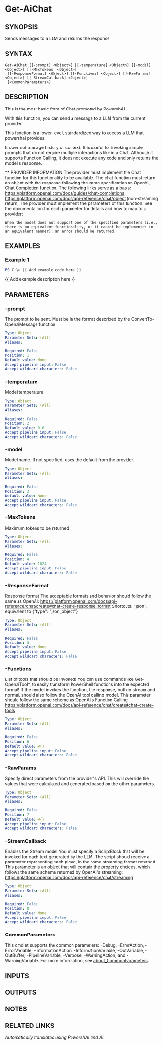 ﻿---
external help file: powershai-help.xml
Module Name: powershai
online version:
schema: 2.0.0
---

# Get-AiChat

## SYNOPSIS
Sends messages to a LLM and returns the response

## SYNTAX

```
Get-AiChat [[-prompt] <Object>] [[-temperature] <Object>] [[-model] <Object>] [[-MaxTokens] <Object>]
 [[-ResponseFormat] <Object>] [[-Functions] <Object>] [[-RawParams] <Object>] [[-StreamCallback] <Object>]
 [<CommonParameters>]
```

## DESCRIPTION
This is the most basic form of Chat promoted by PowershAI.
 
With this function, you can send a message to a LLM from the current provider.
 

This function is a lower-level, standardized way to access a LLM that powershai provides.
 
It does not manage history or context.
It is useful for invoking simple prompts that do not require multiple interactions like in a Chat. 
Although it supports Function Calling, it does not execute any code and only returns the model's response.



** PROVIDER INFORMATION
	The provider must implement the Chat function for this functionality to be available. 
	The chat function must return an object with the response following the same specification as OpenAI, Chat Completion function.
	The following links serve as a basis:
		https://platform.openai.com/docs/guides/chat-completions
		https://platform.openai.com/docs/api-reference/chat/object (non-streaming return)
	The provider must implement the parameters of this function. 
	See the documentation for each parameter for details and how to map to a provider;
	
	When the model does not support one of the specified parameters (i.e., there is no equivalent functionality, or it cannot be implemented in an equivalent manner), an error should be returned.

## EXAMPLES

### Example 1
```powershell
PS C:\> {{ Add example code here }}
```

{{ Add example description here }}

## PARAMETERS

### -prompt
The prompt to be sent.
Must be in the format described by the ConvertTo-OpenaiMessage function

```yaml
Type: Object
Parameter Sets: (All)
Aliases:

Required: False
Position: 1
Default value: None
Accept pipeline input: False
Accept wildcard characters: False
```

### -temperature
Model temperature

```yaml
Type: Object
Parameter Sets: (All)
Aliases:

Required: False
Position: 2
Default value: 0.6
Accept pipeline input: False
Accept wildcard characters: False
```

### -model
Model name.
If not specified, uses the default from the provider.

```yaml
Type: Object
Parameter Sets: (All)
Aliases:

Required: False
Position: 3
Default value: None
Accept pipeline input: False
Accept wildcard characters: False
```

### -MaxTokens
Maximum tokens to be returned

```yaml
Type: Object
Parameter Sets: (All)
Aliases:

Required: False
Position: 4
Default value: 1024
Accept pipeline input: False
Accept wildcard characters: False
```

### -ResponseFormat
Response format 
The acceptable formats and behavior should follow the same as OpenAI: https://platform.openai.com/docs/api-reference/chat/create#chat-create-response_format
Shortcuts:
	"json", equivalent to {"type": "json_object"}

```yaml
Type: Object
Parameter Sets: (All)
Aliases:

Required: False
Position: 5
Default value: None
Accept pipeline input: False
Accept wildcard characters: False
```

### -Functions
List of tools that should be invoked!
You can use commands like Get-OpenaiTool*, to easily transform PowerShell functions into the expected format!
If the model invokes the function, the response, both in stream and normal, should also follow the OpenAI tool calling model.
This parameter should follow the same scheme as OpenAI's Function Calling: https://platform.openai.com/docs/api-reference/chat/create#chat-create-tools

```yaml
Type: Object
Parameter Sets: (All)
Aliases:

Required: False
Position: 6
Default value: @()
Accept pipeline input: False
Accept wildcard characters: False
```

### -RawParams
Specify direct parameters from the provider's API.
This will override the values that were calculated and generated based on the other parameters.

```yaml
Type: Object
Parameter Sets: (All)
Aliases:

Required: False
Position: 7
Default value: @{}
Accept pipeline input: False
Accept wildcard characters: False
```

### -StreamCallback
Enables the Stream model 
You must specify a ScriptBlock that will be invoked for each text generated by the LLM.
The script should receive a parameter representing each piece, in the same streaming format returned
	This parameter is an object that will contain the property choices, which follows the same scheme returned by OpenAI's streaming:
		https://platform.openai.com/docs/api-reference/chat/streaming

```yaml
Type: Object
Parameter Sets: (All)
Aliases:

Required: False
Position: 8
Default value: None
Accept pipeline input: False
Accept wildcard characters: False
```

### CommonParameters
This cmdlet supports the common parameters: -Debug, -ErrorAction, -ErrorVariable, -InformationAction, -InformationVariable, -OutVariable, -OutBuffer, -PipelineVariable, -Verbose, -WarningAction, and -WarningVariable. For more information, see [about_CommonParameters](http://go.microsoft.com/fwlink/?LinkID=113216).

## INPUTS

## OUTPUTS

## NOTES

## RELATED LINKS



_Automatically translated using PowershAI and AI._
